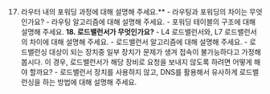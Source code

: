 17. 라우터 내의 포워딩 과정에 대해 설명해 주세요.**
	    - 라우팅과 포워딩의 차이는 무엇인가요?
		- 라우팅 알고리즘에 대해 설명해 주세요.
		- 포워딩 테이블의 구조에 대해 설명해 주세요.
**18. 로드밸런서가 무엇인가요?**
	    - L4 로드밸런서와, L7 로드밸런서의 차이에 대해 설명해 주세요.
		- 로드밸런서 알고리즘에 대해 설명해 주세요.
		- 로드밸런싱 대상이 되는 장치중 일부 장치가 문제가 생겨 접속이 불가능하다고 가정해 봅시다. 이 경우, 로드밸런서가 해당 장비로 요청을 보내지 않도록 하려면 어떻게 해야 할까요?
		- 로드밸런서 장치를 사용하지 않고, DNS를 활용해서 유사하게 로드밸런싱을 하는 방법에 대해 설명해 주세요.